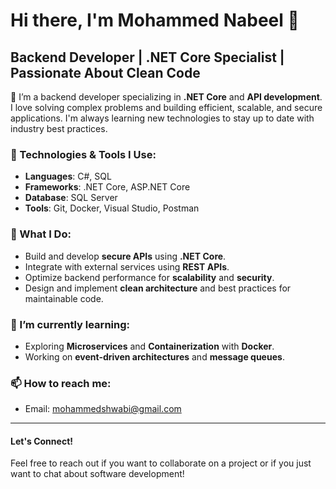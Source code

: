 # Hi there, I'm Mohammed Nabeel 👋

## Backend Developer | .NET Core Specialist | Passionate About Clean Code

🚀 I’m a backend developer specializing in **.NET Core** and **API development**.  
I love solving complex problems and building efficient, scalable, and secure applications. I'm always learning new technologies to stay up to date with industry best practices.

### 🔧 Technologies & Tools I Use:
- **Languages**: C#, SQL
- **Frameworks**: .NET Core, ASP.NET Core
- **Database**: SQL Server
- **Tools**: Git, Docker, Visual Studio, Postman

### 🚀 What I Do:
- Build and develop **secure APIs** using **.NET Core**.
- Integrate with external services using **REST APIs**.
- Optimize backend performance for **scalability** and **security**.
- Design and implement **clean architecture** and best practices for maintainable code.

### 🌱 I’m currently learning:
- Exploring **Microservices** and **Containerization** with **Docker**.
- Working on **event-driven architectures** and **message queues**.

### 📫 How to reach me:
- Email: mohammedshwabi@gmail.com

---

#### Let's Connect!
Feel free to reach out if you want to collaborate on a project or if you just want to chat about software development!

